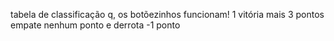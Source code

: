 tabela de classificação q, os botõezinhos funcionam!
1 vitória mais 3 pontos
empate nenhum ponto e 
derrota -1 ponto
